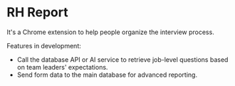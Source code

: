 # RH Report

It's a Chrome extension to help people organize the interview process.

Features in development:
- Call the database API or AI service to retrieve job-level questions based on team leaders' expectations.
- Send form data to the main database for advanced reporting.

